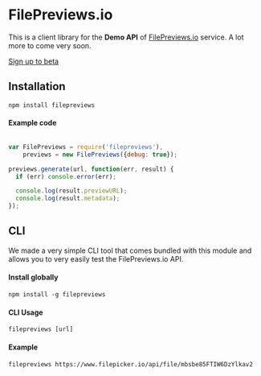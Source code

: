 # FilePreviews.io
This is a client library for the **Demo API** of [FilePreviews.io](http://filepreviews.io) service. A lot more to come very soon.

[Sign up to beta](http://eepurl.com/To0U1)

## Installation
```
npm install filepreviews
```

#### Example code
```js

var FilePreviews = require('filepreviews'),
    previews = new FilePreviews({debug: true});

previews.generate(url, function(err, result) {
  if (err) console.error(err);

  console.log(result.previewURL);
  console.log(result.metadata);
});
```

## CLI
We made a very simple CLI tool that comes bundled with this module and allows you to very easily test the FilePreviews.io API.


#### Install globally
```
npm install -g filepreviews
```

#### CLI Usage
```
filepreviews [url]
```

#### Example
```
filepreviews https://www.filepicker.io/api/file/mbsbe85FTIW6DzYlkav2
```
